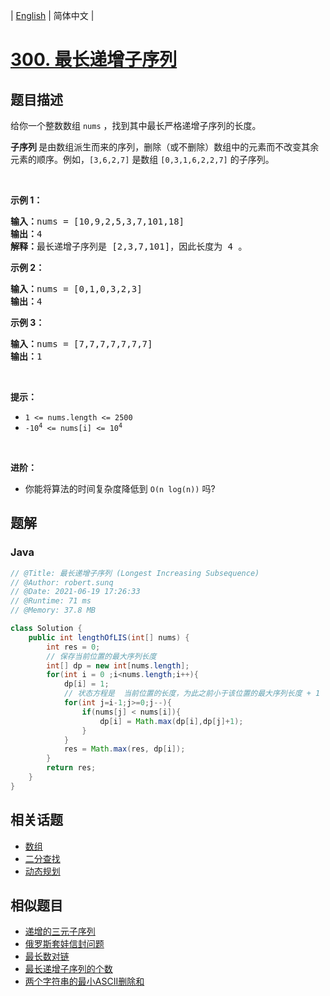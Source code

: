 
| [English](README_EN.md) | 简体中文 |

# [300. 最长递增子序列](https://leetcode.cn//problems/longest-increasing-subsequence/)

## 题目描述

<p>给你一个整数数组 <code>nums</code> ，找到其中最长严格递增子序列的长度。</p>

<p><strong>子序列&nbsp;</strong>是由数组派生而来的序列，删除（或不删除）数组中的元素而不改变其余元素的顺序。例如，<code>[3,6,2,7]</code> 是数组 <code>[0,3,1,6,2,2,7]</code> 的子序列。</p>
&nbsp;

<p><strong>示例 1：</strong></p>

<pre>
<strong>输入：</strong>nums = [10,9,2,5,3,7,101,18]
<strong>输出：</strong>4
<strong>解释：</strong>最长递增子序列是 [2,3,7,101]，因此长度为 4 。
</pre>

<p><strong>示例 2：</strong></p>

<pre>
<strong>输入：</strong>nums = [0,1,0,3,2,3]
<strong>输出：</strong>4
</pre>

<p><strong>示例 3：</strong></p>

<pre>
<strong>输入：</strong>nums = [7,7,7,7,7,7,7]
<strong>输出：</strong>1
</pre>

<p>&nbsp;</p>

<p><strong>提示：</strong></p>

<ul>
	<li><code>1 &lt;= nums.length &lt;= 2500</code></li>
	<li><code>-10<sup>4</sup> &lt;= nums[i] &lt;= 10<sup>4</sup></code></li>
</ul>

<p>&nbsp;</p>

<p><b>进阶：</b></p>

<ul>
	<li>你能将算法的时间复杂度降低到&nbsp;<code>O(n log(n))</code> 吗?</li>
</ul>


## 题解


### Java

```Java
// @Title: 最长递增子序列 (Longest Increasing Subsequence)
// @Author: robert.sunq
// @Date: 2021-06-19 17:26:33
// @Runtime: 71 ms
// @Memory: 37.8 MB

class Solution {
    public int lengthOfLIS(int[] nums) {
        int res = 0;
        // 保存当前位置的最大序列长度
        int[] dp = new int[nums.length];
        for(int i = 0 ;i<nums.length;i++){
            dp[i] = 1;
            // 状态方程是  当前位置的长度，为此之前小于该位置的最大序列长度 + 1
            for(int j=i-1;j>=0;j--){
                if(nums[j] < nums[i]){
                    dp[i] = Math.max(dp[i],dp[j]+1);
                }
            }
            res = Math.max(res, dp[i]);
        }
        return res;
    }
}
```



## 相关话题

- [数组](https://leetcode.cn//tag/array)
- [二分查找](https://leetcode.cn//tag/binary-search)
- [动态规划](https://leetcode.cn//tag/dynamic-programming)

## 相似题目


- [递增的三元子序列](../increasing-triplet-subsequence/README.md)
- [俄罗斯套娃信封问题](../russian-doll-envelopes/README.md)
- [最长数对链](../maximum-length-of-pair-chain/README.md)
- [最长递增子序列的个数](../number-of-longest-increasing-subsequence/README.md)
- [两个字符串的最小ASCII删除和](../minimum-ascii-delete-sum-for-two-strings/README.md)
